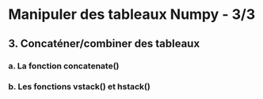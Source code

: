 # Manipuler des tableaux Numpy - 3/3

## 3. Concaténer/combiner des tableaux

### a. La fonction concatenate()

### b. Les fonctions vstack() et hstack()
